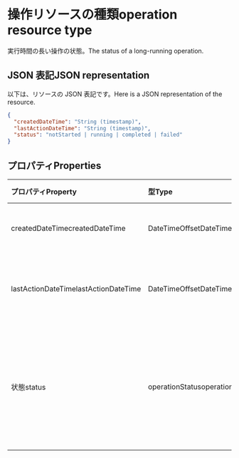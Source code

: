 # <a name="operation-resource-type"></a><span data-ttu-id="42bc5-101">操作リソースの種類</span><span class="sxs-lookup"><span data-stu-id="42bc5-101">operation resource type</span></span>

<span data-ttu-id="42bc5-102">実行時間の長い操作の状態。</span><span class="sxs-lookup"><span data-stu-id="42bc5-102">The status of a long-running operation.</span></span>

## <a name="json-representation"></a><span data-ttu-id="42bc5-103">JSON 表記</span><span class="sxs-lookup"><span data-stu-id="42bc5-103">JSON representation</span></span>

<span data-ttu-id="42bc5-104">以下は、リソースの JSON 表記です。</span><span class="sxs-lookup"><span data-stu-id="42bc5-104">Here is a JSON representation of the resource.</span></span>

<!--{
  "blockType": "resource",
  "optionalProperties": [],
  "baseType": "microsoft.graph.entity",
  "@odata.type": "microsoft.graph.operation"
}-->

```json
{
  "createdDateTime": "String (timestamp)",
  "lastActionDateTime": "String (timestamp)",
  "status": "notStarted | running | completed | failed"
}

```
## <a name="properties"></a><span data-ttu-id="42bc5-105">プロパティ</span><span class="sxs-lookup"><span data-stu-id="42bc5-105">Properties</span></span>
| <span data-ttu-id="42bc5-106">プロパティ</span><span class="sxs-lookup"><span data-stu-id="42bc5-106">Property</span></span>     | <span data-ttu-id="42bc5-107">型</span><span class="sxs-lookup"><span data-stu-id="42bc5-107">Type</span></span>   |<span data-ttu-id="42bc5-108">説明</span><span class="sxs-lookup"><span data-stu-id="42bc5-108">Description</span></span>|
|:---------------|:--------|:----------|
|<span data-ttu-id="42bc5-109">createdDateTime</span><span class="sxs-lookup"><span data-stu-id="42bc5-109">createdDateTime</span></span>| <span data-ttu-id="42bc5-110">DateTimeOffset</span><span class="sxs-lookup"><span data-stu-id="42bc5-110">DateTimeOffset</span></span> |<span data-ttu-id="42bc5-111">操作の開始時刻。</span><span class="sxs-lookup"><span data-stu-id="42bc5-111">The start time of the operation.</span></span>|
|<span data-ttu-id="42bc5-112">lastActionDateTime</span><span class="sxs-lookup"><span data-stu-id="42bc5-112">lastActionDateTime</span></span>| <span data-ttu-id="42bc5-113">DateTimeOffset</span><span class="sxs-lookup"><span data-stu-id="42bc5-113">DateTimeOffset</span></span> |<span data-ttu-id="42bc5-114">操作で最後に操作が行われた時間。</span><span class="sxs-lookup"><span data-stu-id="42bc5-114">The time of the last action of the operation.</span></span>|
|<span data-ttu-id="42bc5-115">状態</span><span class="sxs-lookup"><span data-stu-id="42bc5-115">status</span></span>|<span data-ttu-id="42bc5-116">operationStatus</span><span class="sxs-lookup"><span data-stu-id="42bc5-116">operationStatus</span></span>|<span data-ttu-id="42bc5-117">操作の現在の状態: `notStarted`、`running`、`completed`、 `failed`</span><span class="sxs-lookup"><span data-stu-id="42bc5-117">The current status of the operation: `notStarted`, `running`, `completed`, `failed`</span></span> |

<!-- uuid: 13fa92b1-3b41-498b-aab1-f943464a124f
2018-03-30 10:29:30 UTC -->
<!-- {
  "type": "#page.annotation",
  "description": "operation resource",
  "keywords": "",
  "section": "documentation",
  "tocPath": ""
}-->
